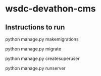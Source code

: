 # wsdc-devathon-cms

## Instructions to run

python manage.py makemigrations

python manage.py migrate

python manage.py createsuperuser

python manage.py runserver


